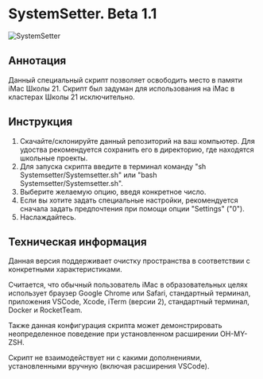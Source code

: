 # SystemSetter. Beta 1.1

![SystemSetter](Technical/Fast_and_Clean.png)

## Аннотация

Данный специальный скрипт позволяет освободить место в памяти iMac Школы 21.
Скрипт был задуман для использования на iMac в кластерах Школы 21 исключительно.

## Инструкция

1. Скачайте/склонируйте данный репозиторий на ваш компьютер. Для удоства рекомендуется сохранить его в директорию, где находятся школьные проекты.
2. Для запуска скрипта введите в терминал команду "sh Systemsetter/Systemsetter.sh" или "bash Systemsetter/Systemsetter.sh".
3. Выберите желаемую опцию, введя конкретное число.
4. Если вы хотите задать специальные настройки, рекомендуется сначала задать предпочтения при помощи опции "Settings" ("0").
5. Наслаждайтесь.

## Техническая информация

Данная версия поддерживает очистку пространства в соответствии с конкретными характеристиками.</p>
Считается, что обычный пользователь iMac в образовательных целях использует браузер Google Chrome или Safari, стандартный терминал, приложения VSCode, Xcode, iTerm (версии 2), стандартный терминал, Docker и RocketTeam.</p>
Также данная конфигурация скрипта может демонстрировать неопределенное поведение при установленном расширении OH-MY-ZSH.</p>
Скрипт не взаимодействует ни с какими дополнениями, установленными вручную (включая расширения VSCode).</p>
<!-- В случае, если скрипт не показывает желаемую эффективность, рекомендуется использовать опцию "🐘 Find an elephant in the room" ("7"). При помощи этой информации пользователь может принять самостоятельно решение об удалении некоторых ненужных расширений, программ и других приложений или обнаружить "скрытые" программы, работающие и использующие память компьютера в фоновом режиме. -->
